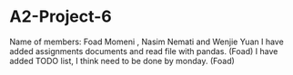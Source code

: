 # A2-Project-6
Name of members: Foad Momeni , Nasim Nemati and Wenjie Yuan
I have added assignments documents and read file with pandas. (Foad)
I have added TODO list, I think need to be done by monday. (Foad)
